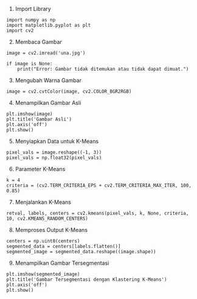 1. Import Library
```
import numpy as np
import matplotlib.pyplot as plt
import cv2
```
2. Membaca Gambar
```
image = cv2.imread('una.jpg')

if image is None:
    print("Error: Gambar tidak ditemukan atau tidak dapat dimuat.")
```
3. Mengubah Warna Gambar
```
image = cv2.cvtColor(image, cv2.COLOR_BGR2RGB)
```
4. Menampilkan Gambar Asli
```
plt.imshow(image)
plt.title('Gambar Asli')
plt.axis('off')
plt.show()
```
5. Menyiapkan Data untuk K-Means
```
pixel_vals = image.reshape((-1, 3))
pixel_vals = np.float32(pixel_vals)
```
6. Parameter K-Means
```
k = 4
criteria = (cv2.TERM_CRITERIA_EPS + cv2.TERM_CRITERIA_MAX_ITER, 100, 0.85)
```
7. Menjalankan K-Means
```
retval, labels, centers = cv2.kmeans(pixel_vals, k, None, criteria, 10, cv2.KMEANS_RANDOM_CENTERS)
```
8. Memproses Output K-Means
```
centers = np.uint8(centers)
segmented_data = centers[labels.flatten()]
segmented_image = segmented_data.reshape((image.shape))
```
9. Menampilkan Gambar Tersegmentasi
```
plt.imshow(segmented_image)
plt.title('Gambar Tersegmentasi dengan Klastering K-Means')
plt.axis('off')
plt.show()
```
